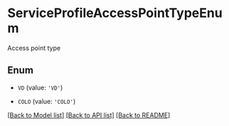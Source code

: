 # ServiceProfileAccessPointTypeEnum

Access point type

## Enum

* `VD` (value: `'VD'`)

* `COLO` (value: `'COLO'`)

[[Back to Model list]](../README.md#documentation-for-models) [[Back to API list]](../README.md#documentation-for-api-endpoints) [[Back to README]](../README.md)


